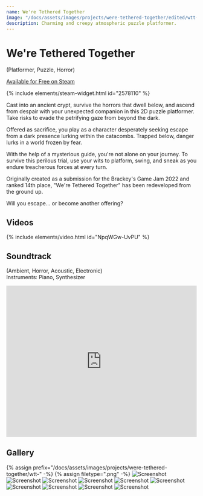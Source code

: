 ```yaml
---
name: We're Tethered Together
image: "/docs/assets/images/projects/were-tethered-together/edited/wtt-1-crop.png"
description: Charming and creepy atmospheric puzzle platformer.
---
```


# We're Tethered Together

(Platformer, Puzzle, Horror)

[Available for Free on Steam](https://store.steampowered.com/app/2578110/Were_Tethered_Together/)

{% include elements/steam-widget.html id="2578110" %}

Cast into an ancient crypt, survive the horrors that dwell below, and ascend from despair with your unexpected companion in this 2D puzzle platformer. Take risks to evade the petrifying gaze from beyond the dark.

Offered as sacrifice, you play as a character desperately seeking escape from a dark presence lurking within the catacombs. Trapped below, danger lurks in a world frozen by fear.

With the help of a mysterious guide, you're not alone on your journey. To survive this perilous trial, use your wits to platform, swing, and sneak as you endure treacherous forces at every turn.

Originally created as a submission for the Brackey's Game Jam 2022 and ranked 14th place, "We're Tethered Together" has been redeveloped from the ground up.

Will you escape... or become another offering?

## Videos
{% include elements/video.html id="NpqWGw-UvPU" %}

## Soundtrack
(Ambient, Horror, Acoustic, Electronic)\
Instruments: Piano, Synthesizer

<div><iframe width="100%" height="400" scrolling="no" frameborder="no" allow="autoplay" src="https://w.soundcloud.com/player/?url=https%3A//api.soundcloud.com/playlists/1493781013&color=%23ff92b0&auto_play=false&hide_related=false&show_comments=true&show_user=true&show_reposts=false&show_teaser=true"></iframe></div>

## Gallery
{% assign prefix="/docs/assets/images/projects/were-tethered-together/wtt-" -%}
{% assign filetype=".png" -%}
<img src="{{prefix}}1{{filetype}}" alt="Screenshot">
<img src="{{prefix}}2{{filetype}}" alt="Screenshot">
<img src="{{prefix}}3{{filetype}}" alt="Screenshot">
<img src="{{prefix}}4{{filetype}}" alt="Screenshot">
<img src="{{prefix}}5{{filetype}}" alt="Screenshot">
<img src="{{prefix}}6{{filetype}}" alt="Screenshot">
<img src="{{prefix}}7{{filetype}}" alt="Screenshot">
<img src="{{prefix}}8{{filetype}}" alt="Screenshot">
<img src="{{prefix}}9{{filetype}}" alt="Screenshot">
<img src="{{prefix}}10{{filetype}}" alt="Screenshot">